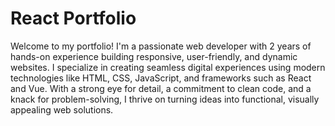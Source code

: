 # React Portfolio

Welcome to my portfolio! I'm a passionate web developer with 2 years of hands-on experience building responsive, user-friendly, and dynamic websites. I specialize in creating seamless digital experiences using modern technologies like HTML, CSS, JavaScript, and frameworks such as React and Vue. With a strong eye for detail, a commitment to clean code, and a knack for problem-solving, I thrive on turning ideas into functional, visually appealing web solutions.
